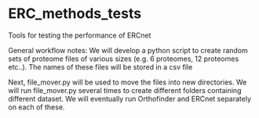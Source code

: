 # ERC_methods_tests
Tools for testing the performance of ERCnet


General workflow notes:
We will develop a python script to create random sets of proteome files of various sizes (e.g. 6 proteomes, 12 proteomes etc..). The names of these files will be stored in a csv file

Next, file_mover.py will be used to move the files into new directories. We will run file_mover.py several times to create different folders containing different dataset. We will eventually run Orthofinder and ERCnet separately on each of these. 

